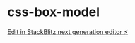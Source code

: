 # css-box-model

[Edit in StackBlitz next generation editor ⚡️](https://stackblitz.com/~/github.com/deepjyotk/css-box-model)